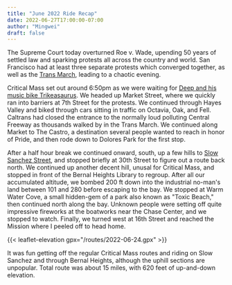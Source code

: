 ```yaml
---
title: "June 2022 Ride Recap"
date: 2022-06-27T17:00:00-07:00
author: "Mingwei"
draft: false
---
```


The Supreme Court today overturned Roe v. Wade, upending 50 years of settled
law and sparking protests all across the country and world. San Francisco had
at least three separate protests which converged together, as well as the
[Trans March](https://www.transmarch.org/trans-march-2022/), leading to a
chaotic evening.

Critical Mass set out around 6:50pm as we were waiting for
[Deep and his music bike Trikeasaurus](https://twitter.com/deepasaurus).
We headed up Market Street, where we quickly ran into barriers at 7th Street
for the protests. We continued through Hayes Valley and biked through cars
sitting in traffic on Octavia, Oak, and Fell. Caltrans had closed the entrance
to the normally loud polluting Central Freeway as thousands walked by in the
Trans March. We continued along Market to The Castro, a destination several
people wanted to reach in honor of Pride, and then rode down to Dolores Park
for the first stop.

After a half hour break we continued onward, south, up a few hills to
[Slow Sanchez Street](https://twitter.com/slowsanchezsf),
and stopped briefly at 30th Street to figure out a route back
north. We continued up another decent hill, unusal for Critical Mass, and
stopped in front of the Bernal Heights Library to regroup. After all our
accumulated altitude, we bombed 200 ft down into the industrial no-man's land
between 101 and 280 before escaping to the bay. We stopped at Warm Water Cove,
a small hidden-gem of a park also known as "Toxic Beach,"
then continued north along the bay. Unknown
people were setting off quite impressive fireworks at the boatworks near the
Chase Center, and we stopped to watch. Finally, we turned west at 16th Street
and reached the Mission where I peeled off to head home.

{{< leaflet-elevation gpx="/routes/2022-06-24.gpx" >}}

It was fun getting off the regular Critical Mass routes and riding on Slow
Sanchez and through Bernal Heights, although the uphill sections are unpopular.
Total route was about 15 miles, with 620 feet of up-and-down elevation.
